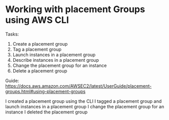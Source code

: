 # Working with placement Groups using AWS CLI

Tasks:
1. Create a placement group
2. Tag a placement group
3. Launch instances in a placement group
4. Describe instances in a placement group
5. Change the placement group for an instance
6. Delete a placement group


Guide:
https://docs.aws.amazon.com/AWSEC2/latest/UserGuide/placement-groups.html#using-placement-groups


I created a placement group using the CLI
I tagged a placement group and launch instances in a placement group
I change the placement group for an instance
I deleted the placement group
